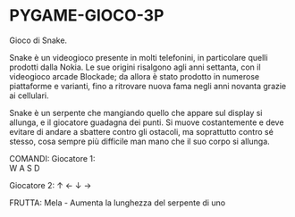 # PYGAME-GIOCO-3P
Gioco di Snake.

Snake è un videogioco presente in molti telefonini, in particolare quelli prodotti dalla Nokia. Le sue origini risalgono agli anni settanta, con il videogioco arcade Blockade; da allora è stato prodotto in numerose piattaforme e varianti, fino a ritrovare nuova fama negli anni novanta grazie ai cellulari.

Snake è un serpente che mangiando quello che appare sul display si allunga, e il giocatore guadagna dei punti. Si muove costantemente e deve evitare di andare a sbattere contro gli ostacoli, ma soprattutto contro sé stesso, cosa sempre più difficile man mano che il suo corpo si allunga.

COMANDI:
Giocatore 1:  
    W
  A S D

Giocatore 2: 
    ↑
  ← ↓ →

FRUTTA:
Mela      - Aumenta la lunghezza del serpente di uno
